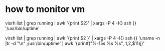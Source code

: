 # how to monitor vm

visrh list | grep running | awk '{print $2}' | xargs -P 4  -I{} ssh {} '/usr/bin/uptime'


virsh list | grep running | awk '{print $2 }' | xargs -P 4 -I{} ssh {}  'uname -n |tr -d "\n" ;/usr/bin/uptime' | awk '{printf("%-15s %s %s", $1,$2,$11)j}' 

